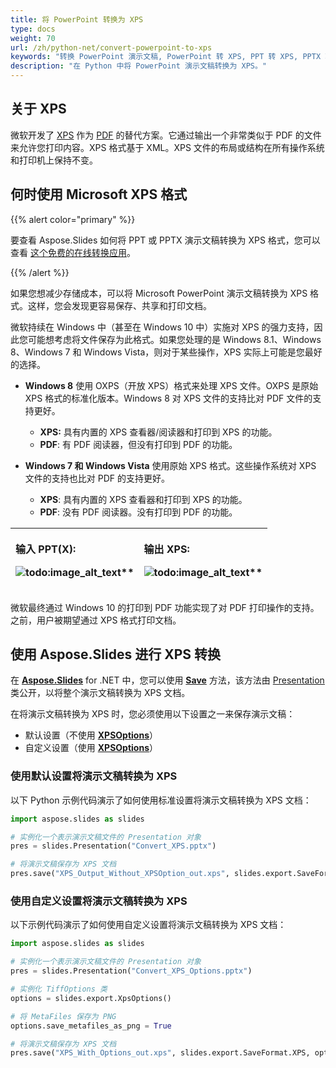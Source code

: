 ```yaml
---
title: 将 PowerPoint 转换为 XPS 
type: docs
weight: 70
url: /zh/python-net/convert-powerpoint-to-xps
keywords: "转换 PowerPoint 演示文稿, PowerPoint 转 XPS, PPT 转 XPS, PPTX 转 XPS, 转换, Python, Aspose.Slides"
description: "在 Python 中将 PowerPoint 演示文稿转换为 XPS。"
---
```


## **关于 XPS**
微软开发了 [XPS](https://docs.fileformat.com/page-description-language/xps/) 作为 [PDF](https://docs.fileformat.com/pdf/) 的替代方案。它通过输出一个非常类似于 PDF 的文件来允许您打印内容。XPS 格式基于 XML。XPS 文件的布局或结构在所有操作系统和打印机上保持不变。

## 何时使用 Microsoft XPS 格式

{{% alert color="primary" %}} 

要查看 Aspose.Slides 如何将 PPT 或 PPTX 演示文稿转换为 XPS 格式，您可以查看 [这个免费的在线转换应用](https://products.aspose.app/slides/conversion)。 

{{% /alert %}} 

如果您想减少存储成本，可以将 Microsoft PowerPoint 演示文稿转换为 XPS 格式。这样，您会发现更容易保存、共享和打印文档。

微软持续在 Windows 中（甚至在 Windows 10 中）实施对 XPS 的强力支持，因此您可能想考虑将文件保存为此格式。如果您处理的是 Windows 8.1、Windows 8、Windows 7 和 Windows Vista，则对于某些操作，XPS 实际上可能是您最好的选择。

- **Windows 8** 使用 OXPS（开放 XPS）格式来处理 XPS 文件。OXPS 是原始 XPS 格式的标准化版本。Windows 8 对 XPS 文件的支持比对 PDF 文件的支持更好。
  - **XPS:** 具有内置的 XPS 查看器/阅读器和打印到 XPS 的功能。
  - **PDF**: 有 PDF 阅读器，但没有打印到 PDF 的功能。

- **Windows 7 和 Windows Vista** 使用原始 XPS 格式。这些操作系统对 XPS 文件的支持也比对 PDF 的支持更好。
  - **XPS**: 具有内置的 XPS 查看器和打印到 XPS 的功能。
  - **PDF**: 没有 PDF 阅读器。没有打印到 PDF 的功能。

|<p>**输入 PPT(X):</p><p>**![todo:image_alt_text](convert-powerpoint-ppt-and-pptx-to-microsoft-xps-document_1.png)**</p>|<p>**输出 XPS:</p><p>**![todo:image_alt_text](convert-powerpoint-ppt-and-pptx-to-microsoft-xps-document_2.png)**</p>|
| :- | :- |


微软最终通过 Windows 10 的打印到 PDF 功能实现了对 PDF 打印操作的支持。之前，用户被期望通过 XPS 格式打印文档。

## 使用 Aspose.Slides 进行 XPS 转换

在 [**Aspose.Slides**](https://products.aspose.com/slides/python-net/) for .NET 中，您可以使用 [**Save**](https://reference.aspose.com/slides/python-net/aspose.slides/presentation/) 方法，该方法由 [Presentation](https://reference.aspose.com/slides/python-net/aspose.slides/presentation/) 类公开，以将整个演示文稿转换为 XPS 文档。

在将演示文稿转换为 XPS 时，您必须使用以下设置之一来保存演示文稿：

- 默认设置（不使用 [**XPSOptions**](https://reference.aspose.com/slides/python-net/aspose.slides.export/xpsoptions/)）
- 自定义设置（使用 [**XPSOptions**](https://reference.aspose.com/slides/python-net/aspose.slides.export/xpsoptions/)）

### **使用默认设置将演示文稿转换为 XPS**

以下 Python 示例代码演示了如何使用标准设置将演示文稿转换为 XPS 文档：

```py
import aspose.slides as slides

# 实例化一个表示演示文稿文件的 Presentation 对象
pres = slides.Presentation("Convert_XPS.pptx")

# 将演示文稿保存为 XPS 文档
pres.save("XPS_Output_Without_XPSOption_out.xps", slides.export.SaveFormat.XPS)
```


### **使用自定义设置将演示文稿转换为 XPS**
以下示例代码演示了如何使用自定义设置将演示文稿转换为 XPS 文档：

```py
import aspose.slides as slides

# 实例化一个表示演示文稿文件的 Presentation 对象
pres = slides.Presentation("Convert_XPS_Options.pptx")

# 实例化 TiffOptions 类
options = slides.export.XpsOptions()

# 将 MetaFiles 保存为 PNG
options.save_metafiles_as_png = True

# 将演示文稿保存为 XPS 文档
pres.save("XPS_With_Options_out.xps", slides.export.SaveFormat.XPS, options)
```